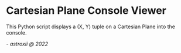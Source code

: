 # Cartesian Plane Console Viewer

This Python script displays a (X, Y) tuple on a Cartesian Plane into the console.

_- astroxii @ 2022_